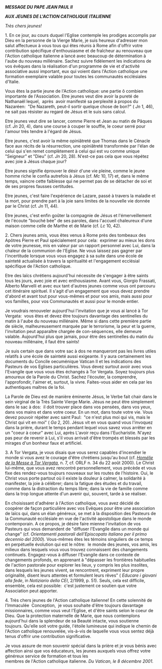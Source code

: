 ***MESSAGE DU PAPE JEAN PAUL II***

***AUX JEUNES DE L'ACTION CATHOLIQUE ITALIENNE***

*Très chers jeunes!*

1. En ce jour, au cours duquel l'Eglise contemple les prodiges accomplis par Dieu en la personne de la Vierge Marie, je suis heureux d'adresser mon salut affectueux à vous tous qui êtes réunis à Rome afin d'offrir votre contribution spécifique d'enthousiasme et de fraîcheur au renouveau que l'Action catholique italienne a lancé avec beaucoup de détermination à l'aube du nouveau millénaire. Sachez suivre fidèlement les indications de vos évêques dans la réalisation d'un programme de vie et d'activité associative aussi important, eux qui voient dans l'Action catholique une formation exemplaire valable pour toutes les communautés ecclésiales d'Italie.

Vous êtes la partie jeune de l'Action catholique: une partie ô combien importante de l'Association. Etre jeunes veut dire avoir la pureté de Nathanaël lequel,  après  avoir manifesté sa perplexité à propos du Nazaréen:  "De Nazareth, peut-il sortir quelque chose de bon?" ( *Jn* 1, 46), ne sait pas résister au regard de Jésus et le suis sans calcul.

Etre jeunes veut dire se lancer, comme Pierre et Jean au matin de Pâques (cf. *Jn* 20, 4), dans une course à couper le souffle, le coeur serré pour l'amour très tendre à l'égard de Jésus.

Etre jeunes, c'est avoir la même opiniâtreté que Thomas dans le Cénacle face aux récits de la résurrection, une opiniâtreté transformée par l'élan de celui qui s'en remet complètement à celui qui est vu comme unique "Seigneur" et "Dieu" (cf. *Jn* 20, 28). N'est-ce pas cela que vous répétez avec joie à Jésus chaque jour?

Etre jeunes signifie éprouver le désir d'une vie pleine, comme le jeune homme riche le confia autrefois à Jésus (cf. *Mc* 10, 17) et, dans le même temps, vaincre cette faiblesse qui ne permet pas de se détacher de soi et de ses propres fausses certitudes.

Etre jeunes, c'est faire l'expérience de Lazare, passé à travers la maladie et la mort, pour prendre part à la joie sans limites de la nouvelle vie donnée par le Christ (cf. *Jn* 11, 44).

Etre jeunes, c'est enfin goûter la compagnie de Jésus et l'émerveillement de l'écoute "bouché bée" de ses paroles, dans l'accueil chaleureux d'une maison comme celle de Marthe et de Marie (cf. *Lc* 10, 42).

2. Chers jeunes amis, vous êtes venus à Rome près des tombeaux des Apôtres Pierre et Paul spécialement pour cela:  exprimer au mieux les dons de votre jeunesse, mis en valeur par un rapport personnel avec Lui, dans la chaleur de la communion de l'Eglise. Ne vous laissez pas gagner par l'incertitude lorsque vous vous engagez à sa suite dans une école de sainteté actualisée à travers la spiritualité et l'engagement ecclésial spécifique de l'Action catholique.

Etre des laïcs chrétiens aujourd'hui nécessite de s'engager à être saints tous les jours, avec joie et avec enthousiasme. Avant vous, Giorgio Frassati, Alberto Marvelli et avec eux tant d'autres jeunes comme vous ont parcouru cet itinéraire spirituel. Il s'agit d'un engagement que vous devez prendre d'abord et avant tout pour vous-mêmes et pour vos amis, mais aussi pour vos familles, pour vos Communautés et aussi pour le monde entier.

Je voudrais renouveler aujourd'hui l'invitation que je vous ai lancé à Tor Vergata:  vous êtes et devez être toujours davantage des sentinelles du matin à l'aube du nouveau millénaire. Même si dans cette première partie de siècle, malheureusement marquée par le terrorisme, la peur et la guerre, l'invitation peut apparaître chargée de con-séquences, elle demeure valable. Aujourd'hui plus que jamais, pour être des sentinelles du matin du nouveau millénaire, il faut être saints!

Je suis certain que dans votre sac à dos ne manqueront pas les livres utiles relatifs à une école de sainteté aussi exigeante. Il y aura certainement les documents du Concile oecuménique Vatican II et les indications des Pasteurs de vos Eglises particulières. Vous devez surtout avoir avec vous l'Evangile que vous vous êtes échangés à Tor Vergata. Soyez toujours plus amoureux de la Parole du Christ. Sachez l'écouter, la comprendre, l'approfondir, l'aimer et, surtout, la vivre. Faites-vous aider en cela par les authentiques maîtres de la foi.

La Parole de Dieu est de manière éminente Jésus, le Verbe fait chair dans le sein virginal de la Très Sainte Vierge Marie. Jésus ne peut être simplement dans le sac à dos:  il doit trouver place dans vos pensées, dans vos yeux, dans vos mains et dans votre coeur. En un mot, dans toute votre vie. Vous devez pouvoir répéter avec saint Paul:  "ce n'est plus moi qui vis, mais le Christ qui vit en moi" ( *Ga* 2, 20). Jésus vit en vous quand vous l'invoquez dans la prière, durant le temps pendant lequel vous savez vous arrêter en un "coeur à coeur" avec Lui, après L'avoir reçu dans l'Eucharistie. N'ayez pas peur de revenir à Lui, s'il vous arrivait d'être trompés et blessés par les mirages d'un bonheur faux et artificiel.

3. A Tor Vergata, je vous disais que vous serez capables d'incendier le monde si vous avez le courage d'être chrétiens jusqu'au bout (cf. [*Homélie de la Messe à Tor Vergata*](/content/john-paul-ii/fr/homilies/2000/documents/hf_jp-ii_hom_20000820_gmg.html), n. 7, cf. ORLF n. 34 du 22 août 2000). Le Christ lui-même, que vous avez rencontré personnellement, vous précède et vous fixe des rendez-vous toujours nouveaux sur les routes de l'histoire. Oui, le Christ vous porte partout où il existe la douleur à calmer, la solidarité à manifester, la joie à célébrer; dans la fatigue des études et du travail, comme dans la distraction du temps libre; dans la vie de famille comme dans la trop longue attente d'un avenir qui, souvent, tarde à se réaliser.

En choisissant d'adhérer à l'Action catholique, vous avez décidé de coopérer de façon particulière avec vos Evêques pour être une association de laïcs qui, dans un élan généreux, se met à la disposition des Pasteurs de la Communauté ecclésiale en vue de l'activité apostolique dans le monde contemporain. A ce propos, je désire faire mienne l'invitation de vos Pasteurs qui vous demandent de "diffuser l'Evangile dans un monde qui change" (cf. *Orientamenti pastorali dell'Episcopato italiano per il primo decennio del 2000*). Vous-mêmes êtes les témoins singuliers de ce temps en perpétuelle évolution qui est le nôtre:  le monde des jeunes, vos amis, les milieux dans lesquels vous vous trouvez connaissent des changements continuels. Engagez-vous à diffuser l'Evangile dans ce contexte de changements profonds, en apprenant à "dépasser les frontières habituelles de l'action pastorale pour explorer les lieux, y compris les plus insolites, dans lesquels les jeunes vivent, se rencontrent, expriment leur propre originalité, disent leurs attentes et formulent leurs rêves" ( *Educare i giovani alla fede*, in *Notiziario della CEI*, 2/1999, p. 51). Seuls, cela est difficile, ensemble, cela est possible:  c'est justement ce soutien que votre Association peut apporter.

4. Très chers jeunes de l'Action catholique italienne! En cette solennité de l'Immaculée  Conception,  je vous souhaite d'être toujours davantage missionnaires, comme vous veut l'Eglise, et d'être saints selon le coeur de Dieu. Que la protection maternelle de Marie, que nous contemplons aujourd'hui dans la splendeur de sa Beauté intacte, vous soutienne toujours. Qu'elle soit votre guide, l'étoile lumineuse qui indique le chemin de l'Action catholique renouvelée, vis-à-vis de laquelle vous vous sentez déjà tenus d'offrir une contribution significative.

Je vous assure de mon souvenir spécial dans la prière et je vous bénis avec affection ainsi que vos éducateurs, les jeunes auxquels vous offrez votre généreux service de formation et tous les membres de l'Action catholique italienne. *Du Vatican, le 8 décembre 2001.*
